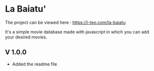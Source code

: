# La Baiatu'
The project can be viewed here : https://i-teo.com/la-baiatu

It's a simple movie database made with javascript in which you can add your desired movies.

## V 1.0.0
* Added the readme file
